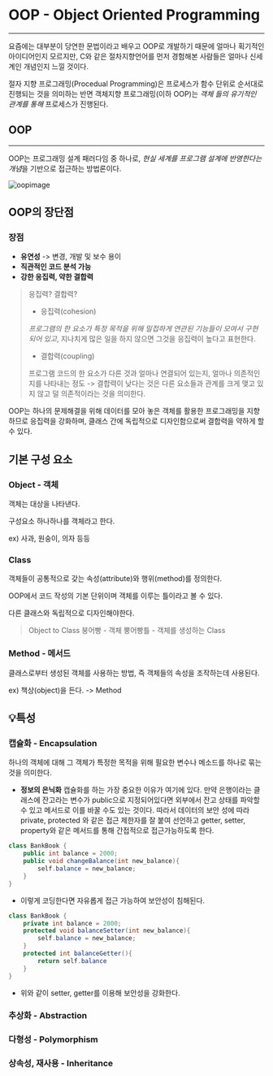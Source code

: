 # OOP - Object Oriented Programming
---

요즘에는 대부분이 당연한 문법이라고 배우고 OOP로 개발하기 때문에 얼마나 획기적인 아이디어인지 모르지만, C와 같은 절차지향언어를 먼저 경험해본 사람들은 얼마나 신세계인 개념인지 느낄 것이다. 

절자 지향 프로그래밍(Procedual Programming)은 프로세스가 함수 단위로 순서대로 진행되는 것을 의미하는 반면 객체지향 프로그래밍(이하 OOP)는 *객체 들의 유기적인 관계를 통해* 프로세스가 진행된다.

## OOP
---
OOP는 프로그래밍 설계 패러다임 중 하나로, *현실 세계를 프로그램 설계에 반영한다는 개념*을 기반으로 접근하는 방법론이다. 

![oopimage](https://miro.medium.com/max/3200/1*fVKrjORLl2R8WVlvi23y4g.jpeg)



## OOP의 장단점

### 장점
- **유연성** -> 변경, 개발 및 보수 용이
- **직관적인 코드 분석 가능**
- **강한 응집력, 약한 결합력**

> 응집력? 결합력?
> - 응집력(cohesion)
> 
> *프로그램의 한 요소가 특정 목적을 위해 밀접하게 연관된 기능들이 모여서 구현되어 있고*, 지나치게 많은 일을 하지 않으면 그것을 응집력이 높다고 표현한다.
> - 결합력(coupling)
>
> 프로그램 코드의 한 요소가 다른 것과 얼마나 연결되어 있는지, 얼마나 의존적인지를 나타내는 정도 -> 결합력이 낮다는 것은 다른 요소들과 관계를 크게 맺고 있지 않고 덜 의존적이라는 것을 의미한다.

OOP는 하나의 문제해결을 위해 데이터를 모아 놓은 객체를 활용한 프로그래밍을 지향하므로 응집력을 강화하며, 클래스 간에 독립적으로 디자인함으로써 결합력을 약하게 할 수 있다.


## 기본 구성 요소

### Object - 객체
객체는 대상을 나타낸다.

구성요소 하나하나를 객체라고 한다.

ex) 사과, 원숭이, 의자 등등 

### Class
객체들이 공통적으로 갖는 속성(attribute)와 행위(method)를 정의한다.

OOP에서 코드 작성의 기본 단위이며 객체를 이루는 틀이라고 볼 수 있다.

다른 클래스와 독립적으로 디자인해야한다.

> Object to Class
붕어빵 - 객체
뿡어빵틀 - 객체를 생성하는 Class

### Method - 메서드
클래스로부터 생성된 객체를 사용하는 방법, 즉 객체들의 속성을 조작하는데 사용된다.

ex) 책상(object)을 든다. -> Method

## 💡특성

### 캡슐화 - Encapsulation
하나의 객체에 대해 그 객체가 특정한 목적을 위해 필요한 변수나 메소드를 하나로 묶는 것을 의미한다.

- **정보의 은닉화**
캡슐화를 하는 가장 중요한 이유가 여기에 있다. 만약 은행이라는 클래스에 잔고라는 변수가 public으로 지정되어있다면 외부에서 잔고 상태를 파악할 수 있고 메서드로 이를 바꿀 수도 있는 것이다. 따라서 데이터의 보안 성에 따라 private, protected 와 같은 접근 제한자를 잘 붙여 선언하고 getter, setter, property와 같은 메서드를 통해 간접적으로 접근가능하도록 한다.

```java
class BankBook {
    public int balance = 2000;
    public void changeBalance(int new_balance){
        self.balance = new_balance;
    }
}

```
- 이렇게 코딩한다면 자유롭게 접근 가능하여 보안성이 침해된다.
```java
class BankBook {
    private int balance = 2000;
    protected void balanceSetter(int new_balance){
        self.balance = new_balance;
    }
    protected int balanceGetter(){
        return self.balance
    }
}

```
- 위와 같이 setter, getter를 이용해 보안성을 강화한다.

### 추상화 - Abstraction

### 다형성 - Polymorphism

### 상속성, 재사용 - Inheritance